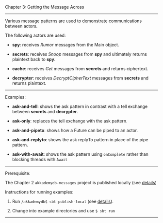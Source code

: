 Chapter 3:  Getting the Message Across 

***

Various message patterns are used to demonstrate communications between actors.

The following actors are used:

* **spy**: receives *Rumor* messages from the Main object.

* **secrets**: receives *Snoop* messages from **spy** and ultimately returns plaintext back to **spy**.

* **cache**: receives *Get* messages from **secrets** and returns ciphertext.

* **decrypter**: receives *DecryptCipherText* messages from **secrets** and returns plaintext.


***

Examples:

* **ask-and-tell**:  shows the ask pattern in contrast with a tell exchange between **secrets** and **decrypter**.

* **ask-only**: replaces the tell exchange with the ask pattern.

* **ask-and-pipeto**: shows how a Future can be piped to an actor.

* **ask-and-replyto**: shows the ask replyTo pattern in place of the pipe pattern.

* **ask-with-await**: shows the ask pattern using `onComplete` rather than blocking threads with `Await`

***

Prerequisite:  

The Chapter 2 `akkademydb-messages` project is published locally (see [details](../ch2/akkademydb-messages/README.md))


Instructions for running examples:

1) Run `/akkademydb$ sbt publish-local` (see [details](akkademydb/README.md)).

2) Change into example directories and use `$ sbt run`

***

